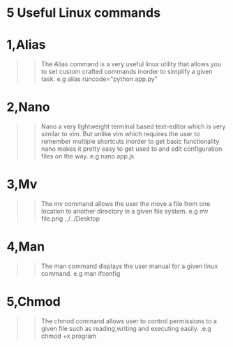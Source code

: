 # 5 Useful Linux commands

# 1,Alias

>>The Alias command is a very useful linux utility that allows you to set custom crafted commands inorder to simplify a given task.
>>e.g alias runcode="python app.py"

# 2,Nano

>>Nano a very lightweight terminal based text-editor which is very similar to vim.
>>But unlike vim which requires the user to remember multiple shortcuts inorder to get basic functionality nano makes it pretty easy to get used to and edit configuration files on the way.
>>e.g nano app.js

# 3,Mv

>>The mv command allows the user the move a file from one location to another directory in a given file system.
>>e.g mv file.png ../../Desktop

# 4,Man

>>The man command displays the user manual for a given linux command.
>>e.g man ifconfig

# 5,Chmod

>>The chmod command allows user to control permissions to a given file such as reading,writing and executing easily.
>>.e.g chmod +x program